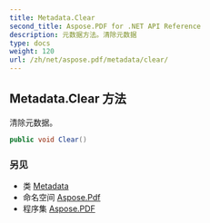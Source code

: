 ```yaml
---
title: Metadata.Clear
second_title: Aspose.PDF for .NET API Reference
description: 元数据方法。清除元数据
type: docs
weight: 120
url: /zh/net/aspose.pdf/metadata/clear/
---
```

## Metadata.Clear 方法

清除元数据。

```csharp
public void Clear()
```

### 另见

* 类 [Metadata](../)
* 命名空间 [Aspose.Pdf](../../../aspose.pdf/)
* 程序集 [Aspose.PDF](../../../)